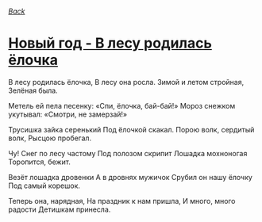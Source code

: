 ###### [Back](../Readme.md)
# [Новый год - В лесу родилась ёлочка](tabs.md)

В лесу родилась ёлочка,
В лесу она росла.
Зимой и летом стройная,
Зелёная была.

Метель ей пела песенку:
«Спи, ёлочка, бай-бай!»
Мороз снежком укутывал:
«Смотри, не замерзай!»

Трусишка зайка серенький
Под ёлочкой скакал.
Порою волк, сердитый волк,
Рысцою пробегал.

Чу! Снег по лесу частому
Под полозом скрипит
Лошадка мохноногая
Торопится, бежит.

Везёт лошадка дровенки
А в дровнях мужичок
Срубил он нашу ёлочку
Под самый корешок.

Теперь она, нарядная,
На праздник к нам пришла,
И много, много радости
Детишкам принесла.
